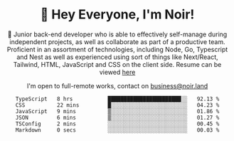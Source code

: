 <div align="center">

<h1 align="center">👋 Hey Everyone, I'm Noir! </h1>
  
<p>
  
 🎉 Junior back-end developer who is able to effectively self-manage during independent projects, as well as collaborate as part of a productive team. Proficient in an assortment of technologies, including Node, Go, Typescript and Nest as well as experienced using sort of things like Next/React, Tailwind, HTML, JavaScript and CSS on the client side. Resume can be viewed [here](https://cdn.noir.land/resume)

</p>
   
<p align="center">

  I'm open to full-remote works, contact on [business@noir.land](mailto:business@noir.land) 
 
 </p>
   

  
<!--START_SECTION:waka-->

```text
TypeScript   8 hrs           ███████████████████████░░   92.13 %
CSS          22 mins         █░░░░░░░░░░░░░░░░░░░░░░░░   04.23 %
JavaScript   9 mins          ▒░░░░░░░░░░░░░░░░░░░░░░░░   01.86 %
JSON         6 mins          ▒░░░░░░░░░░░░░░░░░░░░░░░░   01.27 %
TSConfig     2 mins          ░░░░░░░░░░░░░░░░░░░░░░░░░   00.45 %
Markdown     0 secs          ░░░░░░░░░░░░░░░░░░░░░░░░░   00.03 %
```

<!--END_SECTION:waka-->
